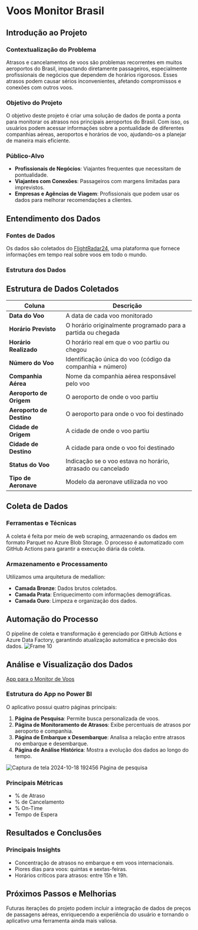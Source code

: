 # Voos Monitor Brasil

## Introdução ao Projeto

### Contextualização do Problema
Atrasos e cancelamentos de voos são problemas recorrentes em muitos aeroportos do Brasil, impactando diretamente passageiros, especialmente profissionais de negócios que dependem de horários rigorosos. Esses atrasos podem causar sérios inconvenientes, afetando compromissos e conexões com outros voos.

### Objetivo do Projeto
O objetivo deste projeto é criar uma solução de dados de ponta a ponta para monitorar os atrasos nos principais aeroportos do Brasil. Com isso, os usuários podem acessar informações sobre a pontualidade de diferentes companhias aéreas, aeroportos e horários de voo, ajudando-os a planejar de maneira mais eficiente.

### Público-Alvo
- **Profissionais de Negócios**: Viajantes frequentes que necessitam de pontualidade.
- **Viajantes com Conexões**: Passageiros com margens limitadas para imprevistos.
- **Empresas e Agências de Viagem**: Profissionais que podem usar os dados para melhorar recomendações a clientes.

## Entendimento dos Dados

### Fontes de Dados
Os dados são coletados do [FlightRadar24](https://www.flightradar24.com), uma plataforma que fornece informações em tempo real sobre voos em todo o mundo.

### Estrutura dos Dados
## Estrutura de Dados Coletados

| Coluna             | Descrição                                                       |
|--------------------|-----------------------------------------------------------------|
| **Data do Voo**     | A data de cada voo monitorado                                   |
| **Horário Previsto**| O horário originalmente programado para a partida ou chegada    |
| **Horário Realizado**| O horário real em que o voo partiu ou chegou                   |
| **Número do Voo**   | Identificação única do voo (código da companhia + número)       |
| **Companhia Aérea** | Nome da companhia aérea responsável pelo voo                    |
| **Aeroporto de Origem** | O aeroporto de onde o voo partiu                          |
| **Aeroporto de Destino**| O aeroporto para onde o voo foi destinado                 |
| **Cidade de Origem**| A cidade de onde o voo partiu                                   |
| **Cidade de Destino**| A cidade para onde o voo foi destinado                        |
| **Status do Voo**   | Indicação se o voo estava no horário, atrasado ou cancelado     |
| **Tipo de Aeronave**| Modelo da aeronave utilizada no voo                             |


## Coleta de Dados

### Ferramentas e Técnicas
A coleta é feita por meio de web scraping, armazenando os dados em formato Parquet no Azure Blob Storage. O processo é automatizado com GitHub Actions para garantir a execução diária da coleta.

### Armazenamento e Processamento
Utilizamos uma arquitetura de medallion:
- **Camada Bronze**: Dados brutos coletados.
- **Camada Prata**: Enriquecimento com informações demográficas.
- **Camada Ouro**: Limpeza e organização dos dados.

## Automação do Processo
O pipeline de coleta e transformação é gerenciado por GitHub Actions e Azure Data Factory, garantindo atualização automática e precisão dos dados.
![Frame 10](https://github.com/user-attachments/assets/5f6a813c-5207-4faa-9b2d-76cf650daa37)


## Análise e Visualização dos Dados

[App para o Monitor de Voos]([https://seu-link-para-o-dashboard.com](https://bit.ly/VoosMonitorBrasil))

### Estrutura do App no Power BI
O aplicativo possui quatro páginas principais:
1. **Página de Pesquisa**: Permite busca personalizada de voos.
2. **Página de Monitoramento de Atrasos**: Exibe percentuais de atrasos por aeroporto e companhia.
3. **Página de Embarque x Desembarque**: Analisa a relação entre atrasos no embarque e desembarque.
4. **Página de Análise Histórica**: Mostra a evolução dos dados ao longo do tempo.


![Captura de tela 2024-10-18 192456](https://github.com/user-attachments/assets/8f7404ca-2ddd-4913-8ed5-77bbb59b9e3d)
Página de pesquisa


### Principais Métricas
- % de Atraso
- % de Cancelamento
- % On-Time
- Tempo de Espera

## Resultados e Conclusões

### Principais Insights
- Concentração de atrasos no embarque e em voos internacionais.
- Piores dias para voos: quintas e sextas-feiras.
- Horários críticos para atrasos: entre 15h e 19h.

## Próximos Passos e Melhorias
Futuras iterações do projeto podem incluir a integração de dados de preços de passagens aéreas, enriquecendo a experiência do usuário e tornando o aplicativo uma ferramenta ainda mais valiosa.


